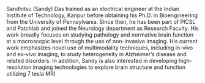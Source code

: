 
Sandhitsu (Sandy) Das trained as an electrical engineer at the Indian Institute of Technology, Kanpur before obtaining his Ph.D. in Bioengineering from the University of Pennsylvania. Since then, he has been part of PICSL and Patchlab and joined the Neurology department as Research Faculty. His work broadly focuses on studying pathology and normative brain function at a macroscopic level through the use of non-invasive imaging. His current work emphasizes novel use of multimodality techniques, including in-vivo and ex-vivo imaging, to study heterogeneity in Alzheimer’s disease and related disorders. In addition, Sandy is also interested in developing high-resolution imaging technologies to explore brain structure and function utilizing 7 tesla MRI.
